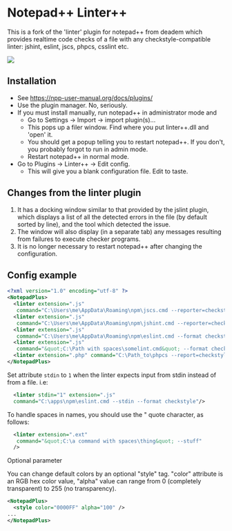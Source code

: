 # Notepad++ Linter++

This is a fork of the 'linter' plugin for notepad++ from deadem which provides
realtime code checks of a file with any checkstyle-compatible linter: jshint,
eslint, jscs, phpcs, csslint etc.

![](/img/1.jpg?raw=true)

## Installation

- See <https://npp-user-manual.org/docs/plugins/>
- Use the plugin manager. No, seriously.
- If you must install manually, run notepad++ in administrator mode and
  - Go to Settings -> Import -> import plugin(s)...
  - This pops up a filer window. Find where you put linter++.dll and 'open' it.
  - You should get a popup telling you to restart notepad++. If you don't, you
    probably forgot to run in admin mode.
  - Restart notepad++ in normal mode.
- Go to Plugins -> Linter++ -> Edit config.
  - This will give you a blank configuration file. Edit to taste.

## Changes from the linter plugin

1. It has a docking window similar to that provided by the jslint plugin, which
   displays a list of all the detected errors in the file (by default sorted by
   line), and the tool which detected the issue.
2. The window will also display (in a separate tab) any messages resulting from
   failures to execute checker programs.
3. It is no longer necessary to restart notepad++ after changing the
   configuration.

## Config example

```xml
<?xml version="1.0" encoding="utf-8" ?>
<NotepadPlus>
  <linter extension=".js"
   command="C:\Users\me\AppData\Roaming\npm\jscs.cmd --reporter=checkstyle"/>
  <linter extension=".js"
   command="C:\Users\me\AppData\Roaming\npm\jshint.cmd --reporter=checkstyle"/>
  <linter extension=".js"
   command="C:\Users\me\AppData\Roaming\npm\eslint.cmd --format checkstyle"/>
  <linter extension=".js"
   command="&quot;C:\Path with spaces\somelint.cmd&quot; --format checkstyle"/>
  <linter extension=".php" command="C:\Path_to\phpcs --report=checkstyle"/>
</NotepadPlus>
```

Set attribute `stdin` to `1` when the linter expects input from stdin instead
of from a file. i.e:

```xml
  <linter stdin="1" extension=".js"
  command="C:\apps\npm\eslint.cmd --stdin --format checkstyle"/>
```

To handle spaces in names, you should use the &quot; quote character, as
follows:

```xml
  <linter extension=".ext"
   command="&quot;C:\a command with spaces\thing&quot; --stuff"
  />
```

Optional parameter

You can change default colors by an optional "style" tag. "color" attribute is
an RGB hex color value, "alpha" value can range from 0 (completely transparent)
to 255 (no transparency).

```xml
<NotepadPlus>
  <style color="0000FF" alpha="100" />
...
</NotepadPlus>
```
